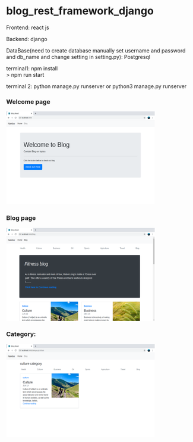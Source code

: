 # blog_rest_framework_django

Frontend:
react js

Backend:
django

DataBase(need to create database manually set username and password and db_name and change setting in setting.py):
Postgresql


terminal1:
npm install <br/>>
npm run start

terminal 2:
python manage.py runserver
or
python3 manage.py runserver

<h3>Welcome page</h3>
<img src="https://github.com/xEMOimage/blog_rest_framework_django/blob/master/Screenshot%20from%202020-09-08%2010-25-27.png"  width="400" height="250">


<h3>Blog page</h3>
<img src="https://github.com/xEMOimage/blog_rest_framework_django/blob/master/Screenshot%20from%202020-09-08%2010-26-21.png"  width="400" height="250">

<h3>Category:</h3>
<img src="https://github.com/xEMOimage/blog_rest_framework_django/blob/master/Screenshot%20from%202020-09-08%2010-26-44.png"  width="400" height="250">

